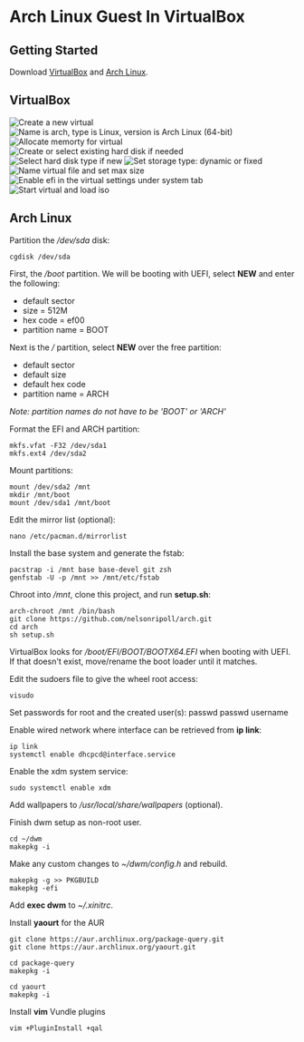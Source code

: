 # Arch Linux Guest In VirtualBox
[new]: ./img/vb/new.jpg  "NEW VIRTUAL"
[os]:  ./img/vb/os.jpg   "ARCH GUEST"
[mem]: ./img/vb/mem.jpg  "ALLOCATE MEMORY"
[hd1]: ./img/vb/hd1.jpg  "NEW HARD DISK"
[hd2]: ./img/vb/hd2.jpg  "HARD DISK TYPE"
[hd3]: ./img/vb/hd3.jpg  "HARD DISK STORAGE TYPE"
[hd4]: ./img/vb/hd4.jpg  "HARD DISK LOCATION AND SIZE"
[efi]: ./img/vb/efi.jpg  "ENABLE EFI"
[iso]: ./img/vb/iso.jpg  "LOAD ARCH ISO"

## Getting Started
Download [VirtualBox](https://www.virtualbox.org/wiki/Downloads) and [Arch Linux](https://www.archlinux.org/download/).

## VirtualBox
![Create a new virtual][new]
![Name is arch, type is Linux, version is Arch Linux (64-bit)][os]
![Allocate memorty for virtual][mem]
![Create or select existing hard disk if needed][hd1]
![Select hard disk type if new][hd2]
![Set storage type: dynamic or fixed][hd3]
![Name virtual file and set max size][hd4]
![Enable efi in the virtual settings under system tab][efi]
![Start virtual and load iso][iso]

## Arch Linux
Partition the */dev/sda* disk:

    cgdisk /dev/sda

First, the */boot* partition. We will be booting with UEFI, select **NEW** and enter the following:
+ default sector
+ size = 512M
+ hex code = ef00
+ partition name = BOOT

Next is the */* partition, select **NEW** over the free partition:
+ default sector
+ default size
+ default hex code
+ partition name = ARCH

*Note: partition names do not have to be 'BOOT' or 'ARCH'*

Format the EFI and ARCH partition:

    mkfs.vfat -F32 /dev/sda1
    mkfs.ext4 /dev/sda2

Mount partitions:

    mount /dev/sda2 /mnt
    mkdir /mnt/boot
    mount /dev/sda1 /mnt/boot

Edit the mirror list (optional):

    nano /etc/pacman.d/mirrorlist

Install the base system and generate the fstab:

    pacstrap -i /mnt base base-devel git zsh
    genfstab -U -p /mnt >> /mnt/etc/fstab

Chroot into */mnt*, clone this project, and run **setup.sh**:

    arch-chroot /mnt /bin/bash
    git clone https://github.com/nelsonripoll/arch.git
    cd arch
    sh setup.sh

VirtualBox looks for */boot/EFI/BOOT/BOOTX64.EFI* when booting with UEFI. If that doesn't exist, move/rename the boot loader until it matches.

Edit the sudoers file to give the wheel root access:

    visudo

Set passwords for root and the created user(s):
    passwd
    passwd username
    
Enable wired network where interface can be retrieved from **ip link**:

    ip link
    systemctl enable dhcpcd@interface.service

Enable the xdm system service:

    sudo systemctl enable xdm

Add wallpapers to */usr/local/share/wallpapers* (optional).

Finish dwm setup as non-root user. 

    cd ~/dwm
    makepkg -i

Make any custom changes to *~/dwm/config.h* and rebuild.

    makepkg -g >> PKGBUILD
    makepkg -efi

Add **exec dwm** to *~/.xinitrc*.

Install **yaourt** for the AUR

    git clone https://aur.archlinux.org/package-query.git
    git clone https://aur.archlinux.org/yaourt.git

    cd package-query
    makepkg -i

    cd yaourt
    makepkg -i

Install **vim** Vundle plugins

    vim +PluginInstall +qal
